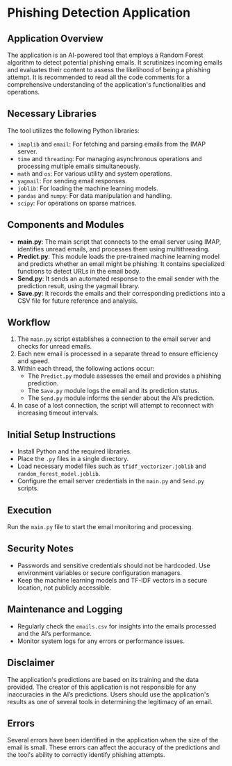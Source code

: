 # Phishing Detection Application

## Application Overview
The application is an AI-powered tool that employs a Random Forest algorithm to detect potential phishing emails. It scrutinizes incoming emails and evaluates their content to assess the likelihood of being a phishing attempt. It is recommended to read all the code comments for a comprehensive understanding of the application's functionalities and operations.

## Necessary Libraries
The tool utilizes the following Python libraries:
- `imaplib` and `email`: For fetching and parsing emails from the IMAP server.
- `time` and `threading`: For managing asynchronous operations and processing multiple emails simultaneously.
- `math` and `os`: For various utility and system operations.
- `yagmail`: For sending email responses.
- `joblib`: For loading the machine learning models.
- `pandas` and `numpy`: For data manipulation and handling.
- `scipy`: For operations on sparse matrices.

## Components and Modules
- **main.py**: The main script that connects to the email server using IMAP, identifies unread emails, and processes them using multithreading.
- **Predict.py**: This module loads the pre-trained machine learning model and predicts whether an email might be phishing. It contains specialized functions to detect URLs in the email body.
- **Send.py**: It sends an automated response to the email sender with the prediction result, using the yagmail library.
- **Save.py**: It records the emails and their corresponding predictions into a CSV file for future reference and analysis.

## Workflow
1. The `main.py` script establishes a connection to the email server and checks for unread emails.
2. Each new email is processed in a separate thread to ensure efficiency and speed.
3. Within each thread, the following actions occur:
   - The `Predict.py` module assesses the email and provides a phishing prediction.
   - The `Save.py` module logs the email and its prediction status.
   - The `Send.py` module informs the sender about the AI’s prediction.
4. In case of a lost connection, the script will attempt to reconnect with increasing timeout intervals.

## Initial Setup Instructions
- Install Python and the required libraries.
- Place the `.py` files in a single directory.
- Load necessary model files such as `tfidf_vectorizer.joblib` and `random_forest_model.joblib`.
- Configure the email server credentials in the `main.py` and `Send.py` scripts.

## Execution
Run the `main.py` file to start the email monitoring and processing.

## Security Notes
- Passwords and sensitive credentials should not be hardcoded. Use environment variables or secure configuration managers.
- Keep the machine learning models and TF-IDF vectors in a secure location, not publicly accessible.

## Maintenance and Logging
- Regularly check the `emails.csv` for insights into the emails processed and the AI’s performance.
- Monitor system logs for any errors or performance issues.

## Disclaimer
The application's predictions are based on its training and the data provided. The creator of this application is not responsible for any inaccuracies in the AI’s predictions. Users should use the application's results as one of several tools in determining the legitimacy of an email.

## Errors
Several errors have been identified in the application when the size of the email is small. These errors can affect the accuracy of the predictions and the tool's ability to correctly identify phishing attempts.

